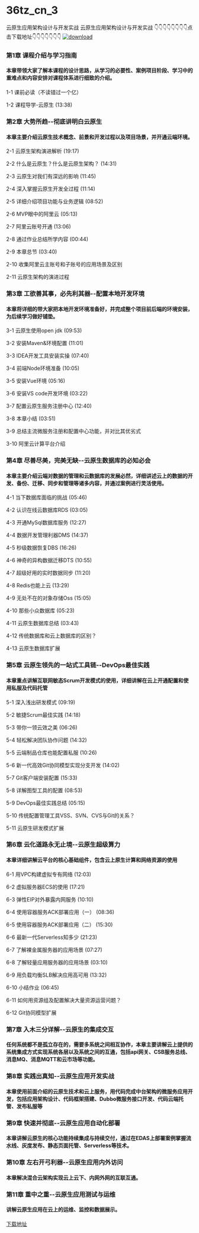 # 36tz_cn_3
云原生应用架构设计与开发实战
云原生应用架构设计与开发实战
👇👇👇👇👇👇👇👇点击下载地址👇👇👇👇👇👇👇
[![download](https://51xueit.vip/muke_img/622aaf620945c5a305400304.jpg "下载地址")](http://www.36tz.cn "下载地址")
### 第1章 课程介绍与学习指南 

#### 本章带领大家了解本课程的设计思路，从学习的必要性、案例项目阶段、学习中的重难点和内容安排对课程体系进行细致的介绍。
1-1 课前必读（不读错过一个亿）

1-2 课程导学-云原生 (13:38)


### 第2章 大势所趋--彻底讲明白云原生 

#### 本章主要介绍云原生技术概念、前景和开发过程以及项目场景，并开通云端环境。
2-1 云原生架构演进解析 (19:17)

2-2 什么是云原生？什么是云原生架构？ (14:31)

2-3 云原生对我们有深远的影响 (11:45)

2-4 深入掌握云原生开发全过程 (11:14)

2-5 详细介绍项目功能与业务逻辑 (08:52)

2-6 MVP眼中的阿里云 (05:13)

2-7 阿里云账号开通 (13:06)

2-8 通过作业总结所学内容 (00:44)

2-9 本章总节 (03:40)

2-10 收集阿里云主账号和子账号的应用场景及区别

2-11 云原生架构的演进过程


### 第3章 工欲善其事，必先利其器--配置本地开发环境

#### 本章将详细的带大家把本地开发环境准备好，并完成整个项目前后端的环境安装，为后续学习做好铺垫。
3-1 云原生使用open jdk (09:53)

3-2 安装Maven&环境配置 (11:01)

3-3 IDEA开发工具安装实操 (07:40)

3-4 前端Node环境准备 (10:05)

3-5 安装Vue环境 (05:16)

3-6 安装VS code开发环境 (03:22)

3-7 配置云原生服务注册中心 (12:40)

3-8 本章小结 (03:51)

3-9 总结主流微服务注册和配置中心功能，并对比其优劣式

3-10 阿里云计算平台介绍


### 第4章 尽善尽美，完美无缺--云原生数据库的必知必会 

#### 本章主要介绍云端对数据的管理和云数据库的发展必然，详细讲述云上的数据的开发、备份、迁移、同步和管理等诸多内容，并通过案例进行灵活使用。
4-1 当下数据库面临的挑战 (05:46)

4-2 认识在线云数据库RDS (03:05)

4-3 开通MySql数据库服务 (12:27)

4-4 数据开发管理利器DMS (14:37)

4-5 秒级数据恢复DBS (16:26)

4-6 神奇的异构数据迁移DTS (10:55)

4-7 超级好用的实时数据同步 (11:20)

4-8 Redis也能上云 (13:29)

4-9 无处不在的对象存储Oss (15:05)

4-10 那些小众数据库 (05:23)

4-11 云原生数据库总结 (03:43)

4-12 传统数据库和云上数据库的区别？

4-13 云原生数据库扩展


### 第5章 云原生领先的一站式工具链--DevOps最佳实践

#### 本章重点讲解互联网敏态Scrum开发模式的使用，详细讲解在云上开通配置和使用私服及代码托管
5-1 深入浅出研发模式 (09:19)

5-2 敏捷Scrum最佳实践 (14:18)

5-3 带你一领云效之美 (06:26)

5-4 轻松解决团队协作问题 (14:32)

5-5 云端制品仓库也能配置私服 (10:26)

5-6 新一代高效Git协同模型实现分支开发 (14:02)

5-7 Git客户端安装配置 (15:33)

5-8 详解图型工具的配置 (08:53)

5-9 DevOps最佳实践总结 (05:15)

5-10 传统配置管理工具VSS、SVN、CVS与Git的关系？

5-11 云原生研发模式扩展


### 第6章 云化道路永无止境--云原生超级算力

#### 本章详细讲解云平台的核心基础组件，包含云上原生计算和网络资源的使用
6-1 用VPC构建虚拟专有网络 (12:03)

6-2 虚拟服务器ECS的使用 (17:21)

6-3 弹性EIP对外暴露内网服务 (10:10)

6-4 使用容器服务ACK部署应用（一） (08:36)

6-5 使用容器服务ACK部署应用（二） (15:30)

6-6 最新一代Serverless知多少 (21:23)

6-7 了解裸金属服务器的应用场景 (07:27)

6-8 了解轻量应用服务器的应用场景 (03:10)

6-9 用负载均衡SLB解决应用高可用 (13:32)

6-10 小结作业 (06:45)

6-11 如何用资源组及配置解决大量资源运营问题？

6-12 Git协同模型扩展


### 第7章 入木三分详解--云原生的集成交互
#### 任何系统都不是孤立存在的，需要多系统之间相互协作，本章主要讲解云上提供的系统集成方式实现系统各层以及系统之间的互通，包括api网关、CSB服务总线、消息MQ、消息MQTT和云市场等功能。

### 第8章 实践出真知--云原生应用开发实战
#### 本章使用前面介绍的云原生技术和云上服务，用代码完成中台架构的微服务应用开发，包括应用架构设计、代码框架搭建、Dubbo微服务接口开发、代码云端托管、发布私服等

### 第9章  快速并彻底--云原生应用自动化部署
#### 本章讲解云原生的核心功能持续集成与持续交付，通过在EDAS上部署案例掌握流水线、灰度发布、静态页面托管、Serverless等技术。

### 第10章 左右开弓利器--云原生应用内外访问
#### 本章解决混合云架构实现云上云下、内网外网的互联互通。

### 第11章 重中之重--云原生应用测试与运维
#### 讲解云原生应用在云上的运维、监控和数据展示。

[下载地址](http://www.36tz.cn "下载地址")
